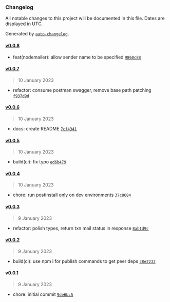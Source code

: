 ### Changelog

All notable changes to this project will be documented in this file. Dates are displayed in UTC.

Generated by [`auto-changelog`](https://github.com/CookPete/auto-changelog).

#### [v0.0.8](https://github.com/opengovsg/postmangovsg-client/compare/v0.0.7...v0.0.8)

- feat(nodemailer): allow sender name to be specified [`9860c88`](https://github.com/opengovsg/postmangovsg-client/commit/9860c88ba5196d104dec578ea99dfa7638891e8f)

#### [v0.0.7](https://github.com/opengovsg/postmangovsg-client/compare/v0.0.6...v0.0.7)

> 10 January 2023

- refactor: consume postman swagger, remove base path patching [`f937d9d`](https://github.com/opengovsg/postmangovsg-client/commit/f937d9d1d5cda8434569918b5617b64ecb9ec3d1)

#### [v0.0.6](https://github.com/opengovsg/postmangovsg-client/compare/v0.0.5...v0.0.6)

> 10 January 2023

- docs: create README [`7cf4341`](https://github.com/opengovsg/postmangovsg-client/commit/7cf434180fc05e78c0d80248163e8eaf82a60078)

#### [v0.0.5](https://github.com/opengovsg/postmangovsg-client/compare/v0.0.4...v0.0.5)

> 10 January 2023

- build(ci): fix typo [`ed6b479`](https://github.com/opengovsg/postmangovsg-client/commit/ed6b47968e3d5a0796e06d6b7d4031fe5dda1b99)

#### [v0.0.4](https://github.com/opengovsg/postmangovsg-client/compare/v0.0.3...v0.0.4)

> 10 January 2023

- chore: run postinstall only on dev environments [`37c8684`](https://github.com/opengovsg/postmangovsg-client/commit/37c8684b17b9eeeb57a5f3cb19665d85f0a86e6b)

#### [v0.0.3](https://github.com/opengovsg/postmangovsg-client/compare/v0.0.2...v0.0.3)

> 9 January 2023

- refactor: polish types, return txn mail status in response [`8ab1d9c`](https://github.com/opengovsg/postmangovsg-client/commit/8ab1d9cba7c83617f174638ed195177c1b910087)

#### [v0.0.2](https://github.com/opengovsg/postmangovsg-client/compare/v0.0.1...v0.0.2)

> 9 January 2023

- build(ci): use npm i for publish commands to get peer deps [`38e2232`](https://github.com/opengovsg/postmangovsg-client/commit/38e2232b2dc258e74d62ef7b9ca92b3732c5853c)

#### v0.0.1

> 9 January 2023

- chore: initial commit [`9de6bc5`](https://github.com/opengovsg/postmangovsg-client/commit/9de6bc5307f234711dec4252e3d6bd681b6a242a)
